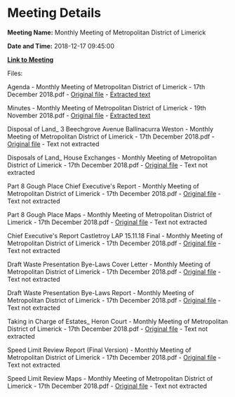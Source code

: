 # Meeting Details

**Meeting Name:** Monthly Meeting of Metropolitan District of Limerick

**Date and Time:** 2018-12-17 09:45:00

**[Link to Meeting](https://www.limerick.ie/council/whats-on/monthly-meeting-metropolitan-district-limerick-47)**

Files: 

Agenda - Monthly Meeting of Metropolitan District of Limerick - 17th December 2018.pdf - [Original file](https://www.limerick.ie/sites/default/files/media/documents/2018-12/00%20Agenda%2017th%20December%202018.pdf) - [Extracted text](./Agenda%20-%C2%A0Monthly%20Meeting%20of%20Metropolitan%20District%20of%20Limerick%20-%2017th%20December%202018.md)

Minutes - Monthly Meeting of Metropolitan District of Limerick - 19th November 2018.pdf - [Original file](https://www.limerick.ie/sites/default/files/media/documents/2018-12/01a%20Minutes%2019th%20November%202018.pdf) - [Extracted text](./Minutes%20-%C2%A0Monthly%20Meeting%20of%20Metropolitan%20District%20of%20Limerick%20-%2019th%20November%202018.md)

Disposal of Land_ 3 Beechgrove Avenue Ballinacurra Weston - Monthly Meeting of Metropolitan District of Limerick - 17th December 2018.pdf - [Original file](https://www.limerick.ie/sites/default/files/media/documents/2018-12/02a%20Disposal%20of%20Land%20-%203%20Beechgrove%20Avenue%20Ballinacurra%20Weston.pdf) - Text not extracted

Disposals of Land_ House Exchanges - Monthly Meeting of Metropolitan District of Limerick - 17th December 2018.pdf - [Original file](https://www.limerick.ie/sites/default/files/media/documents/2018-12/02b-h%20Disposals%20of%20Land%20-%20House%20Exchanges.pdf) - Text not extracted

Part 8 Gough Place Chief Executive's Report - Monthly Meeting of Metropolitan District of Limerick - 17th December 2018.pdf - [Original file](https://www.limerick.ie/sites/default/files/media/documents/2018-12/03a%20Part%208%20Gough%20Place%20Chief%20Executives%20Report.pdf) - Text not extracted

Part 8 Gough Place Maps - Monthly Meeting of Metropolitan District of Limerick - 17th December 2018.pdf - [Original file](https://www.limerick.ie/sites/default/files/media/documents/2018-12/03b%20Part%208%20Gough%20Place%20Maps.pdf) - Text not extracted

Chief Executive's Report Castletroy LAP 15.11.18 Final - Monthly Meeting of Metropolitan District of Limerick - 17th December 2018.pdf - [Original file](https://www.limerick.ie/sites/default/files/media/documents/2018-12/04%20Chief%20Executive%27s%20Report%20Castletroy%20LAP%2015.11.18%20Final.pdf) - Text not extracted

Draft Waste Presentation Bye-Laws Cover Letter - Monthly Meeting of Metropolitan District of Limerick - 17th December 2018.pdf - [Original file](https://www.limerick.ie/sites/default/files/media/documents/2018-12/05a%20Draft%20Waste%20Presentation%20Bye-Laws%20Cover%20Letter.pdf) - Text not extracted

Draft Waste Presentation Bye-Laws Report - Monthly Meeting of Metropolitan District of Limerick - 17th December 2018.pdf - [Original file](https://www.limerick.ie/sites/default/files/media/documents/2018-12/05b%20Draft%20Waste%20Presentation%20Bye-Laws%20Report.pdf) - Text not extracted

Taking in Charge of Estates_ Heron Court - Monthly Meeting of Metropolitan District of Limerick - 17th December 2018.pdf - [Original file](https://www.limerick.ie/sites/default/files/media/documents/2018-12/06a%20Taking%20in%20Charge%20Heron%20Court.pdf) - Text not extracted

Speed Limit Review Report (Final Version) - Monthly Meeting of Metropolitan District of Limerick - 17th December 2018.pdf - [Original file](https://www.limerick.ie/sites/default/files/media/documents/2018-12/06b%28i%29Speed%20Limit%20Review%20Report%20%28Final%20Version%29.pdf) - Text not extracted

Speed Limit Review Maps - Monthly Meeting of Metropolitan District of Limerick - 17th December 2018.pdf - [Original file](https://www.limerick.ie/sites/default/files/media/documents/2018-12/06b%28ii%29%20Speed%20Limit%20Review%20Maps.pdf) - Text not extracted

